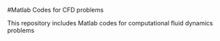 #Matlab Codes for CFD problems

This repository includes Matlab codes for computational fluid dynamics problems 
